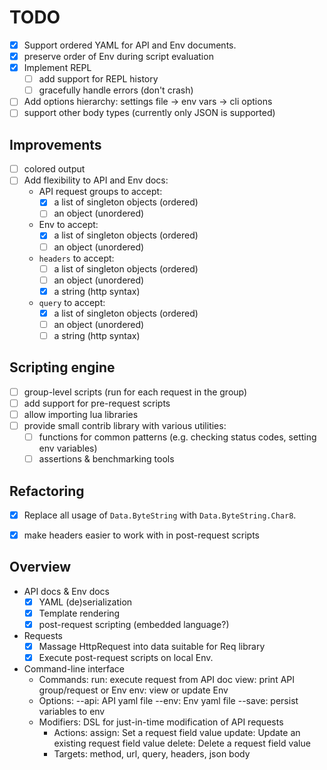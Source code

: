 # TODO

- [x] Support ordered YAML for API and Env documents.
- [x] preserve order of Env during script evaluation
- [x] Implement REPL
    - [ ] add support for REPL history
    - [ ] gracefully handle errors (don't crash)
- [ ] Add options hierarchy: settings file -> env vars -> cli options
- [ ] support other body types (currently only JSON is supported)

## Improvements

- [ ] colored output
- [ ] Add flexibility to API and Env docs:
    - API request groups to accept:
        - [x] a list of singleton objects (ordered)
        - [ ] an object (unordered)
    - Env to accept:
        - [x] a list of singleton objects (ordered)
        - [ ] an object (unordered)
    - `headers` to accept:
        - [ ] a list of singleton objects (ordered)
        - [ ] an object (unordered)
        - [x] a string (http syntax)
    - `query` to accept:
        - [x] a list of singleton objects (ordered)
        - [ ] an object (unordered)
        - [ ] a string (http syntax)

## Scripting engine

- [ ] group-level scripts (run for each request in the group)
- [ ] add support for pre-request scripts
- [ ] allow importing lua libraries
- [ ] provide small contrib library with various utilities:
    - [ ] functions for common patterns (e.g. checking status codes, setting env variables)
    - [ ] assertions & benchmarking tools

## Refactoring

- [x] Replace all usage of `Data.ByteString` with `Data.ByteString.Char8`.
- [x] make headers easier to work with in post-request scripts


## Overview

- API docs & Env docs
    - [x] YAML (de)serialization
    - [x] Template rendering
    - [x] post-request scripting (embedded language?)
- Requests
    - [x] Massage HttpRequest into data suitable for Req library
    - [x] Execute post-request scripts on local Env.
- Command-line interface
    - Commands:
        run: execute request from API doc
        view: print API group/request or Env
        env: view or update Env
    - Options:
        --api: API yaml file
        --env: Env yaml file
        --save: persist variables to env
    - Modifiers: DSL for just-in-time modification of API requests
        - Actions:
            assign: Set a request field value
            update: Update an existing request field value
            delete: Delete a request field value
        - Targets: method, url, query, headers, json body

